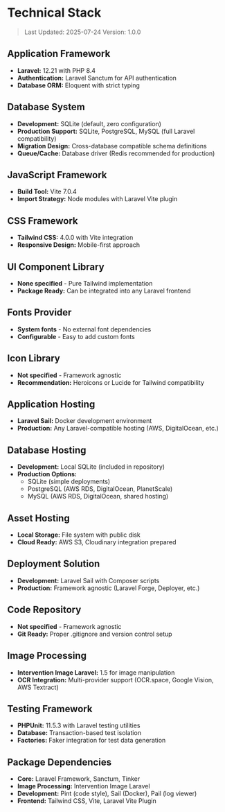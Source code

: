 # Technical Stack

> Last Updated: 2025-07-24
> Version: 1.0.0

## Application Framework
- **Laravel:** 12.21 with PHP 8.4
- **Authentication:** Laravel Sanctum for API authentication
- **Database ORM:** Eloquent with strict typing

## Database System
- **Development:** SQLite (default, zero configuration)
- **Production Support:** SQLite, PostgreSQL, MySQL (full Laravel compatibility)
- **Migration Design:** Cross-database compatible schema definitions
- **Queue/Cache:** Database driver (Redis recommended for production)

## JavaScript Framework
- **Build Tool:** Vite 7.0.4
- **Import Strategy:** Node modules with Laravel Vite plugin

## CSS Framework
- **Tailwind CSS:** 4.0.0 with Vite integration
- **Responsive Design:** Mobile-first approach

## UI Component Library
- **None specified** - Pure Tailwind implementation
- **Package Ready:** Can be integrated into any Laravel frontend

## Fonts Provider
- **System fonts** - No external font dependencies
- **Configurable** - Easy to add custom fonts

## Icon Library
- **Not specified** - Framework agnostic
- **Recommendation:** Heroicons or Lucide for Tailwind compatibility

## Application Hosting
- **Laravel Sail:** Docker development environment
- **Production:** Any Laravel-compatible hosting (AWS, DigitalOcean, etc.)

## Database Hosting
- **Development:** Local SQLite (included in repository)
- **Production Options:** 
  - SQLite (simple deployments)
  - PostgreSQL (AWS RDS, DigitalOcean, PlanetScale)
  - MySQL (AWS RDS, DigitalOcean, shared hosting)

## Asset Hosting
- **Local Storage:** File system with public disk
- **Cloud Ready:** AWS S3, Cloudinary integration prepared

## Deployment Solution
- **Development:** Laravel Sail with Composer scripts
- **Production:** Framework agnostic (Laravel Forge, Deployer, etc.)

## Code Repository
- **Not specified** - Framework agnostic
- **Git Ready:** Proper .gitignore and version control setup

## Image Processing
- **Intervention Image Laravel:** 1.5 for image manipulation
- **OCR Integration:** Multi-provider support (OCR.space, Google Vision, AWS Textract)

## Testing Framework
- **PHPUnit:** 11.5.3 with Laravel testing utilities
- **Database:** Transaction-based test isolation
- **Factories:** Faker integration for test data generation

## Package Dependencies
- **Core:** Laravel Framework, Sanctum, Tinker
- **Image Processing:** Intervention Image Laravel
- **Development:** Pint (code style), Sail (Docker), Pail (log viewer)
- **Frontend:** Tailwind CSS, Vite, Laravel Vite Plugin